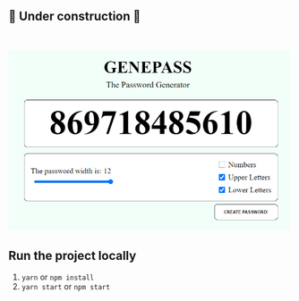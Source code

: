## 🚧 Under construction 🚧
<br/>
 
![Screenshot](./public/assets/images/image01.PNG)

## Run the project locally

1.  ```yarn``` or ```npm install```
2. ```yarn start``` or ```npm start```  